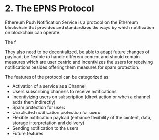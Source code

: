 # 2. The EPNS Protocol

Ethereum Push Notification Service is a protocol on the Ethereum blockchain that provides and standardizes the ways by which notification on blockchain can operate. 

The f

They also need to be decentralized, be able to adapt future changes of payload, be flexible to handle different content and should contain measures which are user centric and incentivizes the users for receiving notifications besides offering them measures for spam protection.

The features of the protocol can be categorized as: 

* Activation of a service as a Channel
* Users subscribing channels to receive notifications
* Incentivizing users on subscription \(direct action or when a channel adds them indirectly\)
* Spam protection for users
* Unsolicited notification protection for users
* Flexible notification payload \(enhance flexibility of the content, data, storage interpretation and delivery\)
* Sending notification to the users
* Future features









